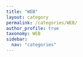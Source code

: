 ```yaml
---
title: "WEB"
layout: category
permalink: /categories/WEB/
author_profile: true
taxonomy: WEB
sidebar:
  nav: "categories"
---
```

